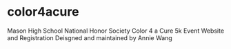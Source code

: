 # color4acure
Mason High School National Honor Society Color 4 a Cure 5k Event Website and Registration
Deisgned and maintained by Annie Wang
